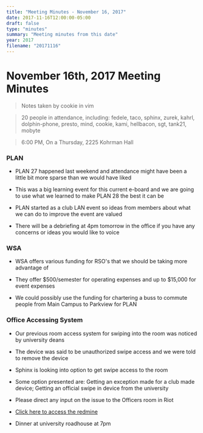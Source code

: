 ```yaml
---
title: "Meeting Minutes - November 16, 2017"
date: 2017-11-16T12:00:00-05:00
draft: false
type: "minutes"
summary: "Meeting minutes from this date"
year: 2017
filename: "20171116"
---
```


# November 16th, 2017 Meeting Minutes
> Notes taken by cookie in vim

> 20 people in attendance, including: fedele, taco, sphinx, zurek, kahrl, dolphin-phone, presto, mind, cookie, kami, hellbacon, sgt, tank21, mobyte

> 6:00 PM, On a Thursday, 2225 Kohrman Hall


### PLAN 

- PLAN 27 happened last weekend and attendance might have been a little bit more sparse than we would have liked

- This was a big learning event for this current e-board and we are going to use what we learned to make PLAN 28 the best it can be

- PLAN started as a club LAN event so ideas from members about what we can do to improve the event are valued 

- There will be a debriefing at 4pm tomorrow in the office if you have any concerns or ideas you would like to voice


### WSA 

- WSA offers various funding for RSO's that we should be taking more advantage of

- They offer $500/semester for operating expenses and up to $15,000 for event expenses

- We could possibly use the funding for chartering a buss to commute people from Main Campus to Parkview for PLAN


### Office Accessing System

- Our previous room access system for swiping into the room was noticed by university deans 

- The device was said to be unauthorized swipe access and we were told to remove the device

- Sphinx is looking into option to get swipe access to the room

- Some option presented are: Getting an exception made for a club made device; Getting an official swipe in device from the university

- Please direct any input on the issue to the Officers room in Riot

- [Click here to access the redmine](https://cclub.cs.wmich.edu/redmine/projects/office-access-system)

- Dinner at university roadhouse at 7pm
